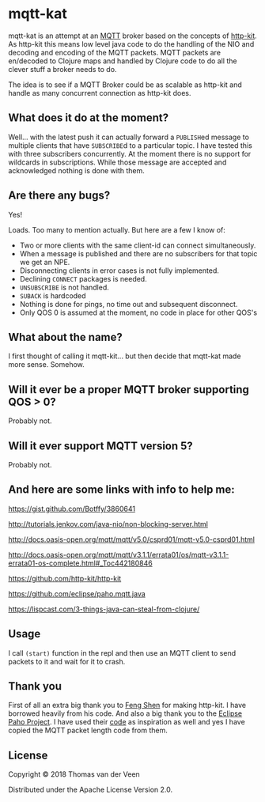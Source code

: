 # mqtt-kat

mqtt-kat is an attempt at an [MQTT](http://mqtt.org/) broker based on the concepts of [http-kit](https://github.com/http-kit/http-kit). As http-kit this means low level java code to do the handling of the NIO and decoding and encoding of the MQTT packets. MQTT packets are en/decoded to Clojure maps and handled by Clojure code to do all the clever stuff a broker needs to do.

The idea is to see if a MQTT Broker could be as scalable as http-kit and handle as many concurrent connection as http-kit does.

## What does it do at the moment?

Well... with the latest push it can actually forward a `PUBLISH`ed message to multiple clients that have `SUBSCRIBE`d to a particular topic. I have tested this with three subscribers concurrently. At the moment there is no support for wildcards in subscriptions. While those message are accepted and acknowledged nothing is done with them.

## Are there any bugs?

Yes!

Loads. Too many to mention actually. But here are a few I know of:

* Two or more clients with the same client-id can connect simultaneously.
* When a message is published and there are no subscribers for that topic we get an NPE.
* Disconnecting clients in error cases is not fully implemented.
* Declining `CONNECT` packages is needed.
* `UNSUBSCRIBE` is not handled.
* `SUBACK` is hardcoded
* Nothing is done for pings, no time out and subsequent disconnect.
* Only QOS 0 is assumed at the moment, no code in place for other QOS's

## What about the name?

I first thought of calling it mqtt-kit... but then decide that mqtt-kat made more sense. Somehow.

## Will it ever be a proper MQTT broker supporting QOS > 0?

Probably not.

## Will it ever support MQTT version 5?

Probably not.

## And here are some links with info to help me:
https://gist.github.com/Botffy/3860641

http://tutorials.jenkov.com/java-nio/non-blocking-server.html

http://docs.oasis-open.org/mqtt/mqtt/v5.0/csprd01/mqtt-v5.0-csprd01.html

http://docs.oasis-open.org/mqtt/mqtt/v3.1.1/errata01/os/mqtt-v3.1.1-errata01-os-complete.html#_Toc442180846

https://github.com/http-kit/http-kit

https://github.com/eclipse/paho.mqtt.java

https://lispcast.com/3-things-java-can-steal-from-clojure/

## Usage

I call `(start)` function in the repl and then use an MQTT client to send packets to it and wait for it to crash.

## Thank you

First of all an extra big thank you to [Feng Shen](http://shenfeng.me/) for making http-kit. I have borrowed heavily from his code. And also a big thank you to the [Eclipse Paho Project](https://www.eclipse.org/paho/). I have used their [code](https://github.com/eclipse/paho.mqtt.java) as inspiration as well and yes I have copied the MQTT packet length code from them.

## License

Copyright © 2018 Thomas van der Veen

Distributed under the Apache License Version 2.0.
